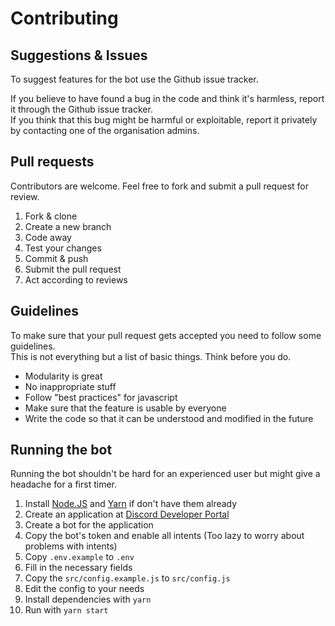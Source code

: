 # Contributing

## Suggestions & Issues

To suggest features for the bot use the Github issue tracker.

If you believe to have found a bug in the code and think it's harmless, report it through the Github issue tracker.   
If you think that this bug might be harmful or exploitable, report it privately by contacting one of the organisation admins.

## Pull requests

Contributors are welcome. Feel free to fork and submit a pull request for review.

1. Fork & clone
1. Create a new branch
1. Code away
1. Test your changes
1. Commit & push
1. Submit the pull request
1. Act according to reviews

## Guidelines

To make sure that your pull request gets accepted you need to follow some guidelines.  
This is not everything but a list of basic things. Think before you do.  

* Modularity is great
* No inappropriate stuff
* Follow "best practices" for javascript
* Make sure that the feature is usable by everyone
* Write the code so that it can be understood and modified in the future

## Running the bot

Running the bot shouldn't be hard for an experienced user but might give a headache for a first timer.

1. Install [Node.JS](https://nodejs.org/en/download/) and [Yarn](https://classic.yarnpkg.com/en/docs/install) if don't have them already
1. Create an application at [Discord Developer Portal](https://discord.com/developers/applications)
1. Create a bot for the application
1. Copy the bot's token and enable all intents (Too lazy to worry about problems with intents)
1. Copy `.env.example` to `.env`
1. Fill in the necessary fields
1. Copy the `src/config.example.js` to `src/config.js`
1. Edit the config to your needs
1. Install dependencies with `yarn`
1. Run with `yarn start`
